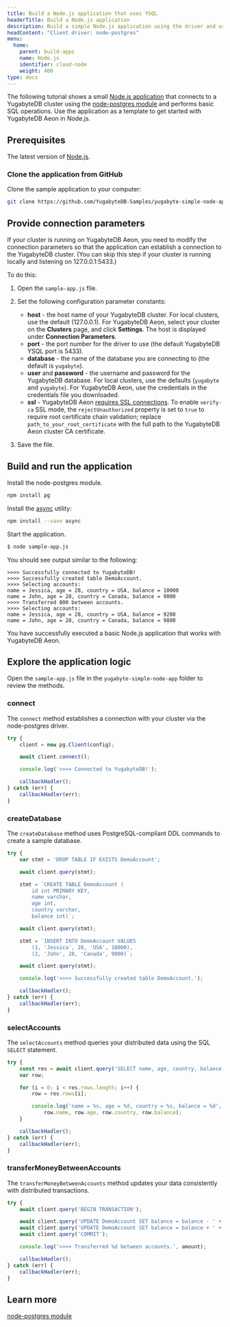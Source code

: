 ```yaml
---
title: Build a Node.js application that uses YSQL
headerTitle: Build a Node.js application
description: Build a simple Node.js application using the driver and using the YSQL API to connect to and interact with a YugabyteDB Aeon cluster.
headContent: "Client driver: node-postgres"
menu:
  home:
    parent: build-apps
    name: Node.js
    identifier: cloud-node
    weight: 400
type: docs
---
```


The following tutorial shows a small [Node.js application](https://github.com/yugabyte/yugabyte-simple-node-app) that connects to a YugabyteDB cluster using the [node-postgres module](../../../../drivers-orms/nodejs/postgres-node-driver/) and performs basic SQL operations. Use the application as a template to get started with YugabyteDB Aeon in Node.js.

## Prerequisites

The latest version of [Node.js](https://nodejs.org/en/download/).

### Clone the application from GitHub

Clone the sample application to your computer:

```sh
git clone https://github.com/YugabyteDB-Samples/yugabyte-simple-node-app.git && cd yugabyte-simple-node-app
```

## Provide connection parameters

If your cluster is running on YugabyteDB Aeon, you need to modify the connection parameters so that the application can establish a connection to the YugabyteDB cluster. (You can skip this step if your cluster is running locally and listening on 127.0.0.1:5433.)

To do this:

1. Open the `sample-app.js` file.

2. Set the following configuration parameter constants:

    - **host** - the host name of your YugabyteDB cluster. For local clusters, use the default (127.0.0.1). For YugabyteDB Aeon, select your cluster on the **Clusters** page, and click **Settings**. The host is displayed under **Connection Parameters**.
    - **port** - the port number for the driver to use (the default YugabyteDB YSQL port is 5433).
    - **database** - the name of the database you are connecting to (the default is `yugabyte`).
    - **user** and **password** - the username and password for the YugabyteDB database. For local clusters, use the defaults (`yugabyte` and `yugabyte`). For YugabyteDB Aeon, use the credentials in the credentials file you downloaded.
    - **ssl** - YugabyteDB Aeon [requires SSL connections](../../../../yugabyte-cloud/cloud-secure-clusters/cloud-authentication/). To enable `verify-ca` SSL mode, the `rejectUnauthorized` property is set to `true` to require root certificate chain validation; replace `path_to_your_root_certificate` with the full path to the YugabyteDB Aeon cluster CA certificate.

3. Save the file.

## Build and run the application

Install the node-postgres module.

```sh
npm install pg
```

Install the [async](https://github.com/caolan/async) utility:

```sh
npm install --save async
```

Start the application.

```sh
$ node sample-app.js
```

You should see output similar to the following:

```output
>>>> Successfully connected to YugabyteDB!
>>>> Successfully created table DemoAccount.
>>>> Selecting accounts:
name = Jessica, age = 28, country = USA, balance = 10000
name = John, age = 28, country = Canada, balance = 9000
>>>> Transferred 800 between accounts.
>>>> Selecting accounts:
name = Jessica, age = 28, country = USA, balance = 9200
name = John, age = 28, country = Canada, balance = 9800
```

You have successfully executed a basic Node.js application that works with YugabyteDB Aeon.

## Explore the application logic

Open the `sample-app.js` file in the `yugabyte-simple-node-app` folder to review the methods.

### connect

The `connect` method establishes a connection with your cluster via the node-postgres driver.

```js
try {
    client = new pg.Client(config);

    await client.connect();

    console.log('>>>> Connected to YugabyteDB!');

    callbackHadler();
} catch (err) {
    callbackHadler(err);
}
```

### createDatabase

The `createDatabase` method uses PostgreSQL-compliant DDL commands to create a sample database.

```js
try {
    var stmt = 'DROP TABLE IF EXISTS DemoAccount';

    await client.query(stmt);

    stmt = `CREATE TABLE DemoAccount (
        id int PRIMARY KEY,
        name varchar,
        age int,
        country varchar,
        balance int)`;

    await client.query(stmt);

    stmt = `INSERT INTO DemoAccount VALUES
        (1, 'Jessica', 28, 'USA', 10000),
        (2, 'John', 28, 'Canada', 9000)`;

    await client.query(stmt);

    console.log('>>>> Successfully created table DemoAccount.');

    callbackHadler();
} catch (err) {
    callbackHadler(err);
}
```

### selectAccounts

The `selectAccounts` method queries your distributed data using the SQL `SELECT` statement.

```js
try {
    const res = await client.query('SELECT name, age, country, balance FROM DemoAccount');
    var row;

    for (i = 0; i < res.rows.length; i++) {
        row = res.rows[i];

        console.log('name = %s, age = %d, country = %s, balance = %d',
            row.name, row.age, row.country, row.balance);
    }

    callbackHadler();
} catch (err) {
    callbackHadler(err);
}
```

### transferMoneyBetweenAccounts

The `transferMoneyBetweenAccounts` method updates your data consistently with distributed transactions.

```js
try {
    await client.query('BEGIN TRANSACTION');

    await client.query('UPDATE DemoAccount SET balance = balance - ' + amount + ' WHERE name = \'Jessica\'');
    await client.query('UPDATE DemoAccount SET balance = balance + ' + amount + ' WHERE name = \'John\'');
    await client.query('COMMIT');

    console.log('>>>> Transferred %d between accounts.', amount);

    callbackHadler();
} catch (err) {
    callbackHadler(err);
}
```

## Learn more

[node-postgres module](../../../../drivers-orms/nodejs/postgres-node-driver/)
